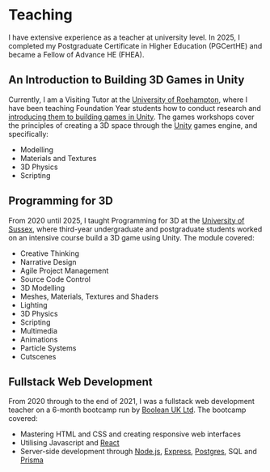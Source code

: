 # Teaching

I have extensive experience as a teacher at university level. In 2025, I completed my Postgraduate Certificate in Higher Education (PGCertHE) and became a Fellow of Advance HE (FHEA).

## An Introduction to Building 3D Games in Unity

Currently, I am a Visiting Tutor at the [University of Roehampton](https://www.roehampton.ac.uk/), where I have been teaching Foundation Year students how to conduct research and [introducing them to building games in Unity](https://github.com/glowkeeper/IntroToBuilding3DGamesInUnity). The games workshops cover the principles of creating a 3D space through the [Unity](https://unity.com/) games engine, and specifically:

- Modelling
- Materials and Textures
- 3D Physics
- Scripting

## Programming for 3D

From 2020 until 2025, I taught Programming for 3D at the [University of Sussex](https://www.sussex.ac.uk), where third-year undergraduate and postgraduate students worked on an intensive course build a 3D game using Unity. The module covered:

- Creative Thinking
- Narrative Design
- Agile Project Management
- Source Code Control
- 3D Modelling
- Meshes, Materials, Textures and Shaders
- Lighting
- 3D Physics
- Scripting
- Multimedia
- Animations
- Particle Systems
- Cutscenes

## Fullstack Web Development

From 2020 through to the end of 2021, I was a fullstack web development teacher on a 6-month bootcamp run by [Boolean UK Ltd](https://boolean.co.uk/). The bootcamp covered:

- Mastering HTML and CSS and creating responsive web interfaces
- Utilising Javascript and [React](https://react.dev/)
- Server-side development through [Node.js](https://nodejs.org/), [Express](https://expressjs.com/), [Postgres](https://www.postgresql.org/), SQL and [Prisma](https://www.prisma.io/.)
